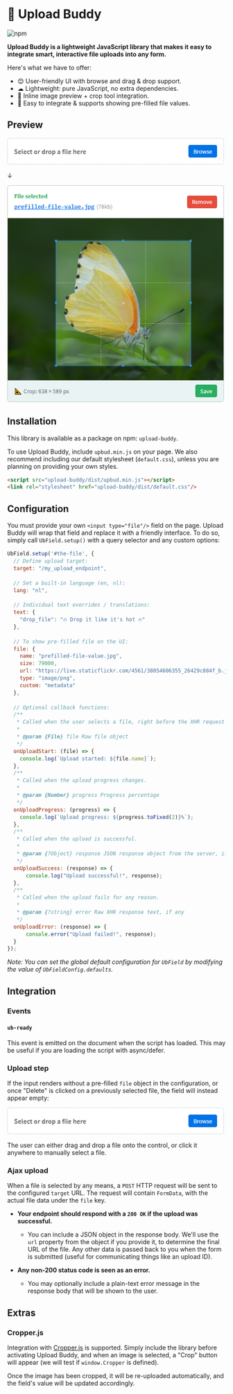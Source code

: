 # 💚 Upload Buddy

![npm](https://img.shields.io/npm/v/upload-buddy?style=flat-square)

**Upload Buddy is a lightweight JavaScript library that makes it easy to integrate smart, interactive file uploads into any form.**

Here's what we have to offer:

- 😊 User-friendly UI with browse and drag & drop support.
- ☁ Lightweight: pure JavaScript, no extra dependencies.
- 🔎 Inline image preview + crop tool integration.
- 📄 Easy to integrate & supports showing pre-filled file values.

## Preview

<p align="center">

![UbField idle, default style](docs/ss-control-blank.png)

↓

![UbField in action, default style](docs/ss-control-filled.png)

</p>

## Installation
This library is available as a package on npm: `upload-buddy`.

To use Upload Buddy, include `upbud.min.js` on your page. We also recommend including our default stylesheet (`default.css`), unless you are planning on providing your own styles.

```html
<script src="upload-buddy/dist/upbud.min.js"></script>
<link rel="stylesheet" href="upload-buddy/dist/default.css"/>
```

## Configuration
You must provide your own `<input type="file"/>` field on the page. Upload Buddy will wrap that field and replace it with a friendly interface. To do so, simply call `UbField.setup()` with a query selector and any custom options:

```javascript
UbField.setup('#the-file', {
  // Define upload target:
  target: "/my_upload_endpoint",

  // Set a built-in language (en, nl):
  lang: "nl",

  // Individual text overrides / translations:
  text: {
    "drop_file": "🔥 Drop it like it's hot 🔥"
  },

  // To show pre-filled file on the UI:
  file: {
    name: "prefilled-file-value.jpg",
    size: 79000,
    url: "https://live.staticflickr.com/4561/38054606355_26429c884f_b.jpg",
    type: "image/png",
    custom: "metadata"
  },
  
  // Optional callback functions:
  /**
   * Called when the user selects a file, right before the XHR request is sent.
   * 
   * @param {File} file Raw file object
   */
  onUploadStart: (file) => {
    console.log(`Upload started: ${file.name}`);
  },
  /**
   * Called when the upload progress changes.
   * 
   * @param {Number} progress Progress percentage
   */
  onUploadProgress: (progress) => {
    console.log(`Upload progress: ${progress.toFixed(2)}%`);
  },
  /**
   * Called when the upload is successful.
   * 
   * @param {?Object} response JSON response object from the server, if any
   */
  onUploadSuccess: (response) => {
      console.log("Upload successful!", response);
  },
  /**
   * Called when the upload fails for any reason.
   *
   * @param {?string} error Raw XHR response text, if any
   */
  onUploadError: (response) => {
      console.error("Upload failed!", response);
  }
});
```

*Note: You can set the global default configuration for `UbField` by modifying the value of `UbFieldConfig.defaults`.*

## Integration

### Events

#### `ub-ready`
This event is emitted on the document when the script has loaded. This may be useful if you are loading the script with async/defer.

### Upload step

If the input renders without a pre-filled `file` object in the configuration, or once "Delete" is clicked on a previously selected file, the field will instead appear empty:

![UbField blank, default style](docs/ss-control-blank.png)

The user can either drag and drop a file onto the control, or click it anywhere to manually select a file.

### Ajax upload

When a file is selected by any means, a `POST` HTTP request will be sent to the configured `target` URL. The request will contain `FormData`, with the actual file data under the `file` key.

- **Your endpoint should respond with a `200 OK` if the upload was successful.** 
    - You can include a JSON object in the response body. We'll use the `url` property from the object if you provide it, to determine the final URL of the file. Any other data is passed back to you when the form is submitted (useful for communicating things like an upload ID).  
    
- **Any non-200 status code is seen as an error.**
    - You may optionally include a plain-text error message in the response body that will be shown to the user.
    
## Extras
    
### Cropper.js
    
Integration with [Cropper.js](https://github.com/fengyuanchen/cropperjs) is supported. Simply include the library before activating Upload Buddy, and when an image is selected, a "Crop" button will appear (we will test if `window.Cropper` is defined).

Once the image has been cropped, it will be re-uploaded automatically, and the field's value will be updated accordingly.
